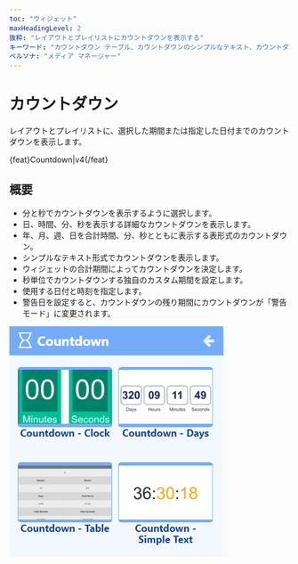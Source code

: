 ```yaml
---
toc: "ウィジェット"
maxHeadingLevel: 2
抜粋: "レイアウトとプレイリストにカウントダウンを表示する"
キーワード: "カウントダウン テーブル、カウントダウンのシンプルなテキスト、カウントダウン時間、警告日"
ペルソナ: "メディア マネージャー"
---
```


# カウントダウン

レイアウトとプレイリストに、選択した期間または指定した日付までのカウントダウンを表示します。

{feat}Countdown|v4{/feat}

## 概要

- 分と秒でカウントダウンを表示するように選択します。
- 日、時間、分、秒を表示する詳細なカウントダウンを表示します。
- 年、月、週、日を合計時間、分、秒とともに表示する表形式のカウントダウン。
- シンプルなテキスト形式でカウントダウンを表示します。
- ウィジェットの合計期間によってカウントダウンを決定します。
- 秒単位でカウントダウンする独自のカスタム期間を設定します。
- 使用する日付と時刻を指定します。
- 警告日を設定すると、カウントダウンの残り期間にカウントダウンが「警告モード」に変更されます。

![カウントダウン](img/v4_media_module_countdown.png)

